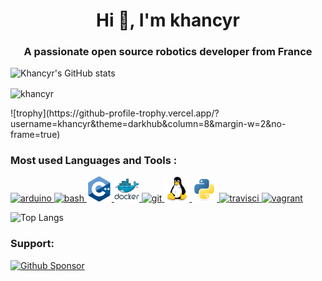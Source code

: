 <h1 align="center">Hi 👋, I'm khancyr</h1>
<h3 align="center">A passionate open source robotics developer from France</h3>

![Khancyr's GitHub stats](https://github-readme-stats.vercel.app/api?username=khancyr&show_icons=true)
<p><img align="center" src="https://github-readme-streak-stats.herokuapp.com/?user=khancyr&" alt="khancyr" /></p>
![trophy](https://github-profile-trophy.vercel.app/?username=khancyr&theme=darkhub&column=8&margin-w=2&no-frame=true)

<h3 align="left">Most used Languages and Tools :</h3>
<p align="left">
  <a href="https://www.arduino.cc/" target="_blank"> <img src="https://cdn.worldvectorlogo.com/logos/arduino-1.svg" alt="arduino" width="40" height="40"/> </a> 
  <a href="https://www.gnu.org/software/bash/" target="_blank"> <img src="https://www.vectorlogo.zone/logos/gnu_bash/gnu_bash-icon.svg" alt="bash" width="40" height="40"/> </a> 
  <a href="https://www.w3schools.com/cpp/" target="_blank"> <img src="https://raw.githubusercontent.com/devicons/devicon/master/icons/cplusplus/cplusplus-original.svg" alt="cplusplus" width="40" height="40"/> </a> 
  <a href="https://www.docker.com/" target="_blank"> <img src="https://raw.githubusercontent.com/devicons/devicon/master/icons/docker/docker-original-wordmark.svg" alt="docker" width="40" height="40"/> </a> 
  <a href="https://git-scm.com/" target="_blank"> <img src="https://www.vectorlogo.zone/logos/git-scm/git-scm-icon.svg" alt="git" width="40" height="40"/> </a> <a href="https://www.linux.org/" target="_blank"> <img src="https://raw.githubusercontent.com/devicons/devicon/master/icons/linux/linux-original.svg" alt="linux" width="40" height="40"/> </a> 
  <a href="https://www.python.org" target="_blank"> <img src="https://raw.githubusercontent.com/devicons/devicon/master/icons/python/python-original.svg" alt="python" width="40" height="40"/> </a> 
  <a href="https://travis-ci.org" target="_blank"> <img src="https://www.vectorlogo.zone/logos/travis-ci/travis-ci-icon.svg" alt="travisci" width="40" height="40"/> </a> 
  <a href="https://www.vagrantup.com/" target="_blank"> <img src="https://www.vectorlogo.zone/logos/vagrantup/vagrantup-icon.svg" alt="vagrant" width="40" height="40"/> </a> </p>

![Top Langs](https://github-readme-stats.vercel.app/api/top-langs/?username=khancyr)


<h3 align="left">Support:</h3>
<a href="https://github.com/sponsors/khancyr?o=esb"><img src="https://img.shields.io/github/sponsors/khancyr?label=Sponsor%20me%20on%20Github&style=for-the-badge" alt="Github Sponsor">

